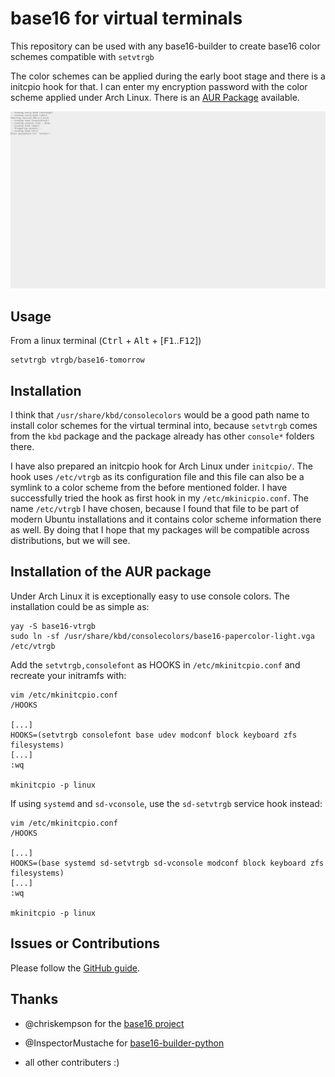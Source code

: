 base16 for virtual terminals
============================

This repository can be used with any base16-builder to create base16 color
schemes compatible with `setvtrgb`

The color schemes can be applied during the early boot stage and there is a
initcpio hook for that. I can enter my encryption password with the color
scheme applied under Arch Linux. There is an
[AUR Package](https://aur.archlinux.org/packages/base16-vtrgb/) available.


![screenshot](screenshot.jpg)


Usage
-----

From a linux terminal (<kbd>Ctrl</kbd> + <kbd>Alt</kbd> +
[<kbd>F1</kbd>..<kbd>F12</kbd>])

```
setvtrgb vtrgb/base16-tomorrow
```

Installation
------------

I think that `/usr/share/kbd/consolecolors` would be a good path name to
install color schemes for the virtual terminal into, because `setvtrgb` comes
from the `kbd` package and the package already has other `console*` folders
there.

I have also prepared an initcpio hook for Arch Linux under `initcpio/`. The hook
uses `/etc/vtrgb` as its configuration file and this file can also be a symlink
to a color scheme from the before mentioned folder. I have successfully tried
the hook as first hook in my `/etc/mkinicpio.conf`. The name `/etc/vtrgb` I
have chosen, because I found that file to be part of modern Ubuntu installations
and it contains color scheme information there as well. By doing that I hope
that my packages will be compatible across distributions, but we will see.


Installation of the AUR package
-------------------------------

Under Arch Linux it is exceptionally easy to use console colors. The
installation could be as simple as:

```
yay -S base16-vtrgb
sudo ln -sf /usr/share/kbd/consolecolors/base16-papercolor-light.vga /etc/vtrgb
```

Add the `setvtrgb,consolefont` as HOOKS in `/etc/mkinitcpio.conf` and recreate
your initramfs with:

```
vim /etc/mkinitcpio.conf
/HOOKS

[...]
HOOKS=(setvtrgb consolefont base udev modconf block keyboard zfs filesystems)
[...]
:wq

mkinitcpio -p linux
```

If using `systemd` and `sd-vconsole`, use the `sd-setvtrgb` service hook instead:
```
vim /etc/mkinitcpio.conf
/HOOKS

[...]
HOOKS=(base systemd sd-setvtrgb sd-vconsole modconf block keyboard zfs filesystems)
[...]
:wq

mkinitcpio -p linux
```

Issues or Contributions
-----------------------

Please follow the [GitHub guide](https://guides.github.com/activities/contributing-to-open-source/).


Thanks
------

- @chriskempson for the [base16 project](https://github.com/chriskempson/base16)

- @InspectorMustache for
  [base16-builder-python](https://github.com/InspectorMustache/base16-builder-python)

- all other contributers :)
